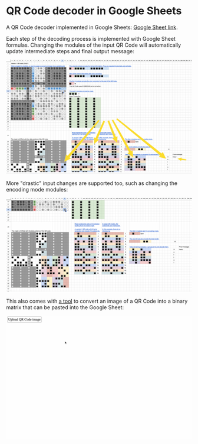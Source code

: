 # QR Code decoder in Google Sheets

A QR Code decoder implemented in Google Sheets: [Google Sheet link](https://docs.google.com/spreadsheets/d/1VcKjPQZmkpJPoo1CtD7yLXA9FAob_F9NqnFDD9MZqqA).

Each step of the decoding process is implemented with Google Sheet formulas.
Changing the modules of the input QR Code will automatically update intermediate steps and final output message:

![Demo 1](docs/demo1.gif)

More "drastic" input changes are supported too, such as changing the encoding mode modules:

![Demo 2](docs/demo2.gif)

This also comes with [a tool](https://kevinychen.github.io/google-sheet-qrcode/?raw) to convert an image of a QR Code into a binary matrix that can be pasted into the Google Sheet:

![Demo 3](docs/demo3.gif)

